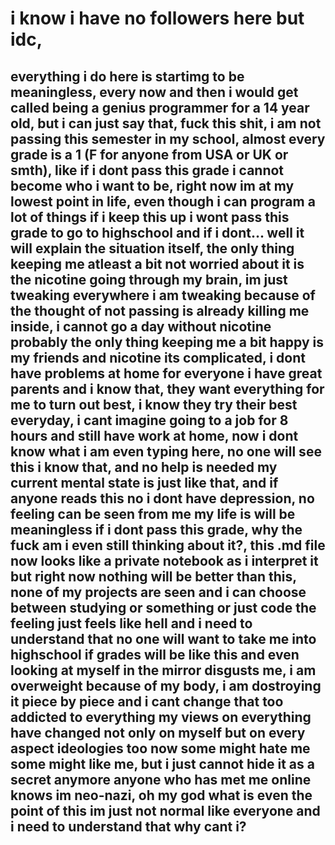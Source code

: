 # i know i have no followers here but idc,

## everything i do here is startimg to be meaningless, every now and then i would get called being a genius programmer for a 14 year old, but i can just say that, fuck this shit, i am not passing this semester in my school, almost every grade is a 1 (F for anyone from USA or UK or smth), like if i dont pass this grade i cannot become who i want to be, right now im at my lowest point in life, even though i can program a lot of things if i keep this up i wont pass this grade to go to highschool and if i dont... well it will explain the situation itself, the only thing keeping me atleast a bit not worried about it is the nicotine going through my brain, im just tweaking everywhere i am tweaking because of the thought of not passing is already killing me inside, i cannot go a day without nicotine probably the only thing keeping me a bit happy is my friends and nicotine its complicated, i dont have problems at home for everyone i have great parents and i know that, they want everything for me to turn out best, i know they try their best everyday, i cant imagine going to a job for 8 hours and still have work at home, now i dont know what i am even typing here, no one will see this i know that, and no help is needed my current mental state is just like that, and if anyone reads this no i dont have depression, no feeling can be seen from me my life is will be meaningless if i dont pass this grade, why the fuck am i even still thinking about it?, this .md file now looks like a private notebook as i interpret it but right now nothing will be better than this, none of my projects are seen and i can choose between studying or something or just code the feeling just feels like hell and i need to understand that no one will want to take me into highschool if grades will be like this and even looking at myself in the mirror disgusts me, i am overweight because of my body, i am dostroying it piece by piece and i cant change that too addicted to everything my views on everything have changed not only on myself but on every aspect ideologies too now some might hate me some might like me, but i just cannot hide it as a secret anymore anyone who has met me online knows im neo-nazi, oh my god what is even the point of this im just not normal like everyone and i need to understand that why cant i?